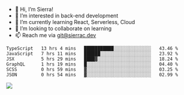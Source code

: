 - 👋 Hi, I’m Sierra!
- 👀 I’m interested in back-end development
- 🌱 I’m currently learning React, Serverless, Cloud
- 💞️ I’m looking to collaborate on learning
- 📫 Reach me via git@sierrac.dev

<!--START_SECTION:waka-->

```text
TypeScript   13 hrs 4 mins   ███████████░░░░░░░░░░░░░░   43.46 %
JavaScript   7 hrs 11 mins   ██████░░░░░░░░░░░░░░░░░░░   23.92 %
JSX          5 hrs 29 mins   ████▓░░░░░░░░░░░░░░░░░░░░   18.24 %
GraphQL      1 hrs 19 mins   █░░░░░░░░░░░░░░░░░░░░░░░░   04.40 %
SCSS         0 hrs 59 mins   ▓░░░░░░░░░░░░░░░░░░░░░░░░   03.25 %
JSON         0 hrs 54 mins   ▓░░░░░░░░░░░░░░░░░░░░░░░░   02.99 %
```

<!--END_SECTION:waka-->


![](https://hit.yhype.me/github/profile?user_id=7351311)
